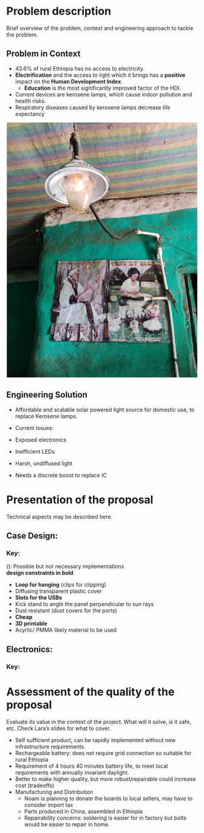 # Problem description

Brief overview of the problem, context and engineering approach to tackle the problem.

## Problem in Context

- 43.6% of rural Ethiopia has no access to electricity.
- **Electrification** and the access to light which it brings has a **positive** impact on the **Human Development Index**.
  - **Education** is the most significantly improved factor of the HDI.
 - Current devices are kerosene lamps, which cause indoor pollution and health risks.
  - Respiratory diseases caused by kerosene lamps decrease life expectancy

![image](assets/Gaslight.jpg)

## Engineering Solution

- Affordable and scalable solar powered light source for domestic use, to replace Kerosene lamps.

- Current Issues:
 - Exposed electronics
 - Inefficient LEDs
 - Harsh, undiffused light
 - Needs a discrete boost to replace IC

# Presentation of the proposal

Technical aspects may be described here.

## Case Design:  
### Key:  
(): Possible but not necessary implementations  
**design constraints in bold**
- **Loop for hanging** (clips for clipping)
- Diffusing transparent plastic cover
- **Slots for the USBs**
- Kick stand to angle the panel perpendicular to sun rays
- Dust resistant (dust covers for the ports)
- **Cheap**
- **3D printable**
- Acyrlic/ PMMA likely material to be used

## Electronics:  
### Key:  



# Assessment of the quality of the proposal

Evaluate its value in the context of the project. 
What will it solve, is it safe, etc. Check Lara’s slides for what to cover.

- Self sufficient product, can be rapidly implemented without new infrastructure requirements.
- Rechargeable battery: does not require grid connection so suitable for rural Ethiopia
- Requirement of 4 hours 40 minutes battery life, to meet local requirements with annually invariant daylight.
- Better to make higher quality, but more robust/repairable could increase cost (tradeoffs)
- Manufacturing and Distribution
  - Noam is planning to donate the boards to local sellers, may have to consider import tax
  - Parts produced in China, assembled in Ethiopia
  - Repairability concerns: soldering is easier for in factory but bolts would be easier to repair in home. 


